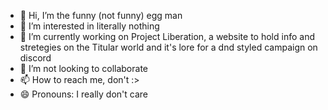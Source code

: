 - 👋 Hi, I’m the funny (not funny) egg man
- 👀 I’m interested in literally nothing
- 🌱 I’m currently working on Project Liberation, a website to hold info and stretegies on the Titular world and it's lore for a dnd styled campaign on discord
- 💞️ I’m not looking to collaborate
- 📫 How to reach me, don't :>
- 😄 Pronouns: I really don't care

<!---
XeeIee/XeeIee is a ✨ special ✨ repository because its `README.md` (this file) appears on your GitHub profile.
You can click the Preview link to take a look at your changes.
--->
